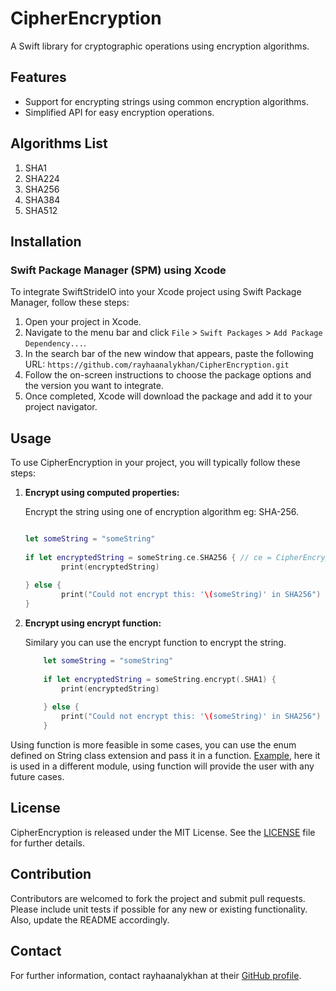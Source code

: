 # CipherEncryption

A Swift library for cryptographic operations using encryption algorithms.

## Features

- Support for encrypting strings using common encryption algorithms.
- Simplified API for easy encryption operations.

## Algorithms List
1. SHA1
2. SHA224
3. SHA256
4. SHA384
5. SHA512

## Installation

### Swift Package Manager (SPM) using Xcode

To integrate SwiftStrideIO into your Xcode project using Swift Package Manager, follow these steps:

1. Open your project in Xcode.
2. Navigate to the menu bar and click `File` > `Swift Packages` > `Add Package Dependency...`.
3. In the search bar of the new window that appears, paste the following URL: `https://github.com/rayhaanalykhan/CipherEncryption.git`
4. Follow the on-screen instructions to choose the package options and the version you want to integrate.
5. Once completed, Xcode will download the package and add it to your project navigator.

## Usage

To use CipherEncryption in your project, you will typically follow these steps:

1. **Encrypt using computed properties:**

    Encrypt the string using one of encryption algorithm eg: SHA-256.

    ```swift
    
    let someString = "someString"
        
    if let encryptedString = someString.ce.SHA256 { // ce = CipherEncryption
            print(encryptedString)
            
    } else {
            print("Could not encrypt this: '\(someString)' in SHA256")
    }
    ```

2. **Encrypt using encrypt function:**

    Similary you can use the encrypt function to encrypt the string.
   
    ```swift
        let someString = "someString"
        
        if let encryptedString = someString.encrypt(.SHA1) {
            print(encryptedString)
            
        } else {
            print("Could not encrypt this: '\(someString)' in SHA256")
        }
    ```

Using function is more feasible in some cases, you can use the enum defined on String class extension and pass it in a function.
[Example](https://github.com/rayhaanalykhan/SwiftStrideIO/blob/main/Sources/SwiftStrideIO/SwiftStrideIO.swift), here it is used in a different module, using function will provide the user with any future cases.     


## License

CipherEncryption is released under the MIT License. See the [LICENSE](https://github.com/rayhaanalykhan/CipherEncryption/blob/main/LICENSE.md) file for further details.

## Contribution

Contributors are welcomed to fork the project and submit pull requests. Please include unit tests if possible for any new or existing functionality. Also, update the README accordingly.

## Contact

For further information, contact rayhaanalykhan at their [GitHub profile](https://github.com/rayhaanalykhan).
